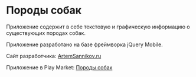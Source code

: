 # Породы собак

Приложение содержит в себе текстовую и графическую информацию о существующих породах собак.

Приложение разработано на базе фреймворка jQuery Mobile.

Сайт разработчика: [ArtemSannikov.ru](http://artemsannikov.ru)

Приложение в Play Market: [Породы собак](https://play.google.com/store/apps/details?id=ru.dog)
